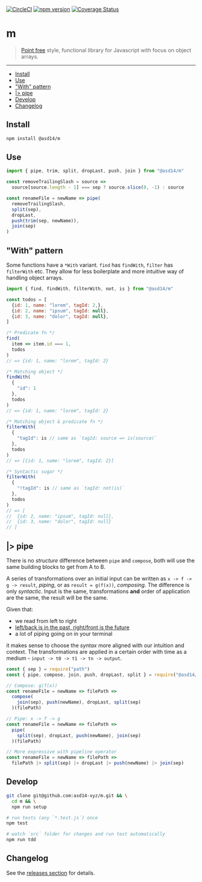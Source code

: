 <!-- markdownlint-disable first-line-h1 line-length -->

[![CircleCI](https://circleci.com/gh/asd-xiv/m.svg?style=svg)](https://circleci.com/gh/asd-xiv/m)
[![npm version](https://badge.fury.io/js/%40asd14%2Fm.svg)](https://badge.fury.io/js/%40asd14%2Fm)
[![Coverage Status](https://coveralls.io/repos/github/asd-xiv/m/badge.svg)](https://coveralls.io/github/asd-xiv/m)

# m

> [Point free](https://en.wikipedia.org/wiki/Tacit_programming) style, functional library for Javascript with focus on object arrays.

---

<!-- vim-markdown-toc GFM -->

- [Install](#install)
- [Use](#use)
- ["With" pattern](#with-pattern)
- [|> pipe](#-pipe)
- [Develop](#develop)
- [Changelog](#changelog)

<!-- vim-markdown-toc -->

## Install

```bash
npm install @asd14/m
```

## Use

```js
import { pipe, trim, split, dropLast, push, join } from "@asd14/m"

const removeTrailingSlash = source =>
  source[source.length - 1] === sep ? source.slice(0, -1) : source

const renameFile = newName => pipe(
  removeTrailingSlash,
  split(sep),
  dropLast,
  push(trim(sep, newName)),
  join(sep)
)
```

## "With" pattern

Some functions have a `*With` variant. `find` has `findWith`, `filter` has `filterWith` etc. They allow for less boilerplate and more intuitive way of handling object arrays.

```js
import { find, findWith, filterWith, not, is } from "@asd14/m"

const todos = [
  {id: 1, name: "lorem", tagId: 2,},
  {id: 2, name: "ipsum", tagId: null},
  {id: 3, name: "dolor", tagId: null},
]
```

```js
/* Predicate fn */
find(
  item => item.id === 1,
  todos
)
// => {id: 1, name: "lorem", tagId: 2}

/* Matching object */
findWith(
  {
    "id": 1
  },
  todos
)
// => {id: 1, name: "lorem", tagId: 2}

/* Matching object & predicate fn */
filterWith(
  {
    "tagId": is // same as `tagId: source => is(source)`
  },
  todos
)
// => [{id: 1, name: "lorem", tagId: 2}]

/* Syntactic sugar */
filterWith(
  {
    "!tagId": is // same as `tagId: not(is)`
  },
  todos
)
// => [
//  {id: 2, name: "ipsum", tagId: null},
//  {id: 3, name: "dolor", tagId: null}
// ]
```

## |> pipe

There is no _structure_ difference between `pipe` and `compose`, both will use the same building blocks to get from A to B.

A series of transformations over an initial input can be written as `x -> f -> g -> result`, _piping_, or as `result = g(f(x))`, _composing_. The difference is only _syntactic_. Input is the same, transformations **and** order of application are the same, the result will be the same.

Given that:

- we read from left to right
- [left/back is in the past, right/front is the future](https://medium.com/@cwodtke/the-intuitive-and-the-unlearnable-cccffd9a762)
- a lot of piping going on in your terminal

it makes sense to choose the _syntax_ more aligned with our intuition and context. The transformations are applied in a certain order with time as a medium - `input -> t0 -> t1 -> tn -> output`.

```js
const { sep } = require("path")
const { pipe, compose, join, push, dropLast, split } = require("@asd14/m")

// Compose: g(f(x))
const renameFile = newName => filePath =>
  compose(
    join(sep), push(newName), dropLast, split(sep)
  )(filePath)

// Pipe: x -> f -> g
const renameFile = newName => filePath =>
  pipe(
    split(sep), dropLast, push(newName), join(sep)
  )(filePath)

// More expressive with pipeline operator
const renameFile = newName => filePath =>
  filePath |> split(sep) |> dropLast |> push(newName) |> join(sep)
```

## Develop

```bash
git clone git@github.com:asd14-xyz/m.git && \
  cd m && \
  npm run setup

# run tests (any `*.test.js`) once
npm test

# watch `src` folder for changes and run test automatically
npm run tdd
```

## Changelog

See the [releases section](https://github.com/asd14-xyz/m/releases) for details.
